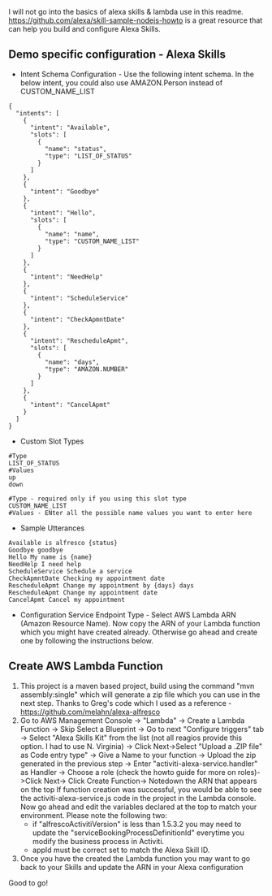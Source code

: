 

I will not go into the basics of alexa skills & lambda use in this readme. https://github.com/alexa/skill-sample-nodejs-howto is a great resource that can help you build and configure Alexa Skills.

## Demo specific configuration - Alexa Skills

* Intent Schema Configuration - Use the following intent schema. In the below intent, you could also use AMAZON.Person instead of CUSTOM_NAME_LIST
```
{
  "intents": [
    {
      "intent": "Available",
      "slots": [
        {
          "name": "status",
          "type": "LIST_OF_STATUS"
        }
      ]
    },
    {
      "intent": "Goodbye"
    },
    {
      "intent": "Hello",
      "slots": [
        {
          "name": "name",
          "type": "CUSTOM_NAME_LIST"
        }
      ]
    },
    {
      "intent": "NeedHelp"
    },
    {
      "intent": "ScheduleService"
    },
    {
      "intent": "CheckApmntDate"
    },
    {
      "intent": "RescheduleApmt",
      "slots": [
        {
          "name": "days",
          "type": "AMAZON.NUMBER"
        }
      ]
    },
    {
      "intent": "CancelApmt"
    }
  ]
}
```
* Custom Slot Types
```
#Type
LIST_OF_STATUS	
#Values 
up
down

#Type - required only if you using this slot type
CUSTOM_NAME_LIST
#Values - ENter all the possible name values you want to enter here
```

* Sample Utterances
```
Available is alfresco {status}
Goodbye goodbye
Hello My name is {name}
NeedHelp I need help
ScheduleService Schedule a service
CheckApmntDate Checking my appointment date
RescheduleApmt Change my appointment by {days} days
RescheduleApmt Change my appointment date
CancelApmt Cancel my appointment
```
* Configuration
Service Endpoint Type - Select AWS Lambda ARN (Amazon Resource Name). Now copy the ARN of your Lambda function which you might have created already. Otherwise go ahead and create one by following the instructions below.

## Create AWS Lambda Function

1. This project is a maven based project, build using the command "mvn assembly:single" which will generate a zip file which you can use in the next step. Thanks to Greg's code which I used as a reference - https://github.com/melahn/alexa-alfresco
2. Go to AWS Management Console -> "Lambda" -> Create a Lambda Function -> Skip Select a Blueprint -> Go to next "Configure triggers" tab -> Select "Alexa Skills Kit" from the list (not all reagios provide this option. I had to use N. Virginia) -> Click Next->Select "Upload a .ZIP file" as Code entry type" -> Give a Name to your function -> Upload the zip generated in the previous step -> Enter "activiti-alexa-service.handler" as Handler -> Choose a role (check the howto guide for more on roles)->Click Next-> Click Create Function-> Notedown the ARN that appears on the top
If function creation was successful, you would be able to see the activiti-alexa-service.js code in the project in the Lambda console. Now go ahead and edit the variables declared at the top to match your environment. Please note the following two:
	* if "alfrescoActivitiVersion" is less than 1.5.3.2 you may need to update the "serviceBookingProcessDefinitionId" everytime you modify the business process in Activiti.
	* appId must be correct set to match the Alexa Skill ID. 
3. Once you have the created the Lambda function you may want to go back to your Skills and update the ARN in your Alexa configuration

Good to go!



